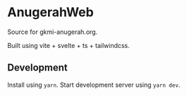 # AnugerahWeb

Source for gkmi-anugerah.org.

Built using vite + svelte + ts + tailwindcss.

## Development

Install using `yarn`.
Start development server using `yarn dev`.
